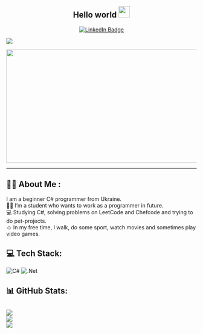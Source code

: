 <div id="hello" align="center">
  <h2>
    Hello world
    <img src="https://media.giphy.com/media/hvRJCLFzcasrR4ia7z/giphy.gif" width="30px"/>
  </h2>
</div>

<div id="contact" align="center">
  <a href="https://t.me/slagr1k">
    <img src="https://img.shields.io/badge/Telegram-blue?logo=telegram&logoColor=white&style=for-the-badge" alt="LinkedIn Badge"/>
  </a>
</div>

[![](https://visitcount.itsvg.in/api?id=VHrynik&icon=2&color=0)](https://visitcount.itsvg.in)

<div align="center">
  <img src="https://media.giphy.com/media/Dh5q0sShxgp13DwrvG/giphy.gif" width="600" height="300"/>
</div>

---

## :man_technologist: About Me :
I am a beginner C# programmer from Ukraine.<br>👨‍🎓 I’m a student who wants to work as a programmer in future.<br>💻 Studying C#, solving problems on LeetCode and Chefcode and trying to do pet-projects.<br>☺️ In my free time, I walk, do some sport, watch movies and sometimes play video games.

## 💻 Tech Stack:
![C#](https://img.shields.io/badge/c%23-%23239120.svg?style=flat&logo=c-sharp&logoColor=white) ![.Net](https://img.shields.io/badge/.NET-5C2D91?style=flat&logo=.net&logoColor=white)

## 📊 GitHub Stats:
![](https://github-readme-stats.vercel.app/api?username=VHrynik&theme=tokyonight&hide_border=false&include_all_commits=true&count_private=true)<br/>
![](https://github-readme-streak-stats.herokuapp.com/?user=VHrynik&theme=tokyonight&hide_border=false)<br/>
![](https://github-readme-stats.vercel.app/api/top-langs/?username=VHrynik&theme=tokyonight&hide_border=false&include_all_commits=true&count_private=true&layout=compact)
---
